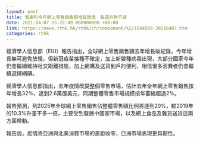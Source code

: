 ```yaml
---
layout: post
title: 智庫料今年網上零售銷售額增長放慢　長遠升勢不減
date: 2021-04-07 15:22:49.000000000 +08:00
link: https://news.rthk.hk/rthk/ch/component/k2/1584569-20210407.htm
categories: rthk
---
```


經濟學人信息部（EIU）報告指出，全球網上零售銷售額去年增長破紀錄，今年增長無可避免放慢，但新冠疫苗接種不確定，加上新變種病毒出現，大部分國家今年仍會繼續維持社交距離措施，加上網購及送貨到戶的便利，相信很多消費者仍會繼續選擇網購。

經濟學人信息部指出，去年疫情改變整個零售市場，估計去年全年網上零售銷售按年增長32%，達到2.6萬億美元，同期整體零售市場規模按年萎縮超過2%。

報告預測，到2025年全球網上零售銷售佔整體零售額比例將達到20%，較2019年的10.3%升差不多一倍，主要受到發展中國家市場，以及網上食品及雜貨送貨這兩方面帶動。

報告說，疫情將亞洲與北美消費市場的差距收窄，亞洲市場表現更具韌性。
